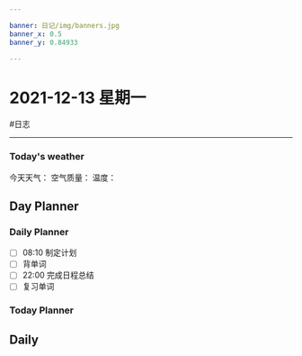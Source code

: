 ```yaml
---

banner: 日记/img/banners.jpg
banner_x: 0.5
banner_y: 0.84933

---
```

# 2021-12-13 星期一
#日志 

---

### Today's weather
今天天气：
空气质量：
温度：
## Day Planner

### Daily Planner
- [ ] 08:10 制定计划
- [ ] 背单词
- [ ] 22:00 完成日程总结
- [ ] 复习单词

### Today Planner

## Daily


